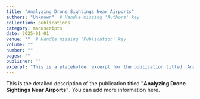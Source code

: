 ```yaml
---
title: "Analyzing Drone Sightings Near Airports"
authors: "Unknown"  # Handle missing 'Authors' key
collection: publications
category: manuscripts
date: 2025-01-01
venue: ""  # Handle missing 'Publication' key
volume: ""
number: ""
pages: ""
publisher: ""
excerpt: "This is a placeholder excerpt for the publication titled 'Analyzing Drone Sightings Near Airports'."
---
```


This is the detailed description of the publication titled **"Analyzing Drone Sightings Near Airports"**. You can add more information here.

